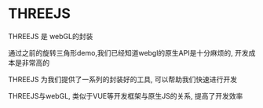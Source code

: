 # THREEJS

THREEJS 是 webGL的封装

通过之前的旋转三角形demo,我们已经知道webgl的原生API是十分麻烦的, 开发成本是非常高的

THREEJS 为我们提供了一系列的封装好的工具, 可以帮助我们快速进行开发

THREEJS与webGL, 类似于VUE等开发框架与原生JS的关系, 提高了开发效率



